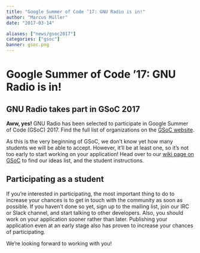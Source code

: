```yaml
---
title: "Google Summer of Code ’17: GNU Radio is in!"
author: "Marcus Müller"
date: "2017-03-14"

aliases: ["news/gsoc2017"]
categories: ["gsoc"]
banner: gsoc.png
---
```


# Google Summer of Code &#8217;17: GNU Radio is in!

## GNU Radio takes part in GSoC 2017

**Aww, yes!** GNU Radio has been selected to participate in Google Summer of Code (GSoC) 2017. Find the full list of organizations on the [GSoC website](https://summerofcode.withgoogle.com/organizations/?sp-page=2).

As this is the very beginning of GSoC, we don&#8217;t know yet how many students we will be able to accept. However, it&#8217;ll be at least one, so it&#8217;s not too early to start working on your application! Head over to our [wiki page on GSoC](https://gnuradio.org/redmine/projects/gnuradio/wiki/GSoC) to find our ideas list, and the student instructions.

## Participating as a student

If you&#8217;re interested in participating, the most important thing to do to increase your chances is to get in touch with the community as soon as possible. If you haven&#8217;t done so yet, sign up to the mailing list, join our IRC or Slack channel, and start talking to other developers. Also, you should work on your application sooner rather than later. Publishing your application even at an early stage also has proven to increase your chances of participating.

We&#8217;re looking forward to working with you!
